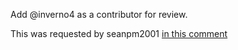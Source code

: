 Add @inverno4 as a contributor for review.

This was requested by seanpm2001 [in this comment](https://github.com/seanpm2001/seanpm2001/issues/22#issuecomment-1003795483)
